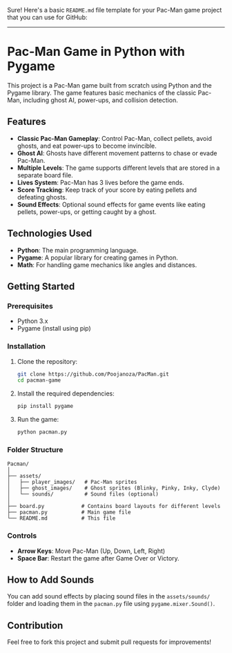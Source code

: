 Sure! Here's a basic `README.md` file template for your Pac-Man game project that you can use for GitHub:

---

# Pac-Man Game in Python with Pygame

This project is a Pac-Man game built from scratch using Python and the Pygame library. The game features basic mechanics of the classic Pac-Man, including ghost AI, power-ups, and collision detection.

## Features
- **Classic Pac-Man Gameplay**: Control Pac-Man, collect pellets, avoid ghosts, and eat power-ups to become invincible.
- **Ghost AI**: Ghosts have different movement patterns to chase or evade Pac-Man.
- **Multiple Levels**: The game supports different levels that are stored in a separate board file.
- **Lives System**: Pac-Man has 3 lives before the game ends.
- **Score Tracking**: Keep track of your score by eating pellets and defeating ghosts.
- **Sound Effects**: Optional sound effects for game events like eating pellets, power-ups, or getting caught by a ghost.

## Technologies Used
- **Python**: The main programming language.
- **Pygame**: A popular library for creating games in Python.
- **Math**: For handling game mechanics like angles and distances.

## Getting Started

### Prerequisites
- Python 3.x
- Pygame (install using pip)

### Installation

1. Clone the repository:
   ```bash
   git clone https://github.com/Poojanoza/PacMan.git
   cd pacman-game
   ```

2. Install the required dependencies:
   ```bash
   pip install pygame
   ```

3. Run the game:
   ```bash
   python pacman.py
   ```

### Folder Structure
```
Pacman/
│
├── assets/
│   ├── player_images/   # Pac-Man sprites
│   ├── ghost_images/    # Ghost sprites (Blinky, Pinky, Inky, Clyde)
│   └── sounds/          # Sound files (optional)
│
├── board.py            # Contains board layouts for different levels
├── pacman.py           # Main game file
└── README.md           # This file
```

### Controls
- **Arrow Keys**: Move Pac-Man (Up, Down, Left, Right)
- **Space Bar**: Restart the game after Game Over or Victory.

## How to Add Sounds
You can add sound effects by placing sound files in the `assets/sounds/` folder and loading them in the `pacman.py` file using `pygame.mixer.Sound()`.

## Contribution
Feel free to fork this project and submit pull requests for improvements!

